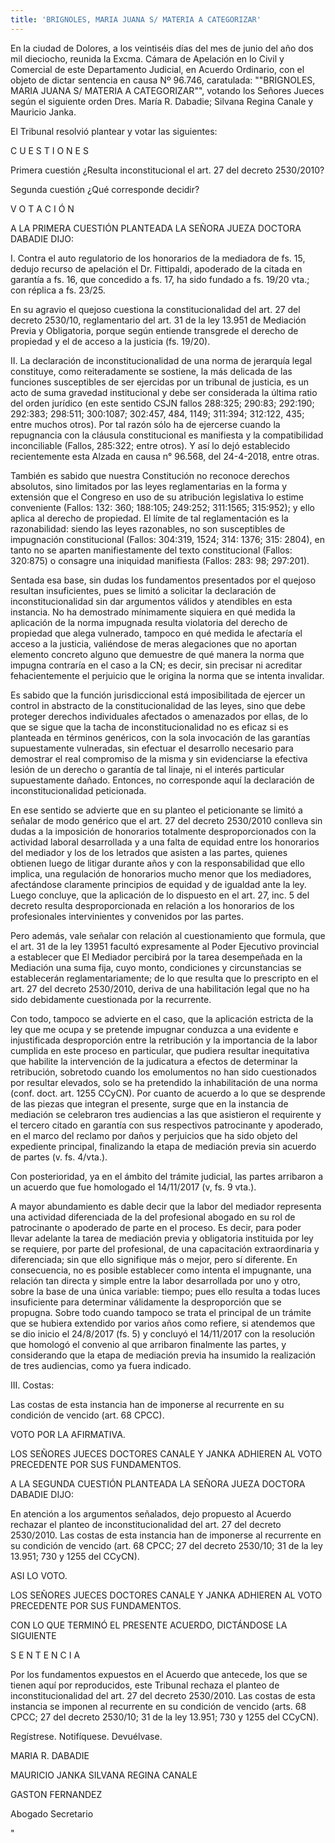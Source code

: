 ```yaml
---
title: 'BRIGNOLES, MARIA JUANA S/ MATERIA A CATEGORIZAR'
---
```

En la ciudad de Dolores, a los veintiséis días del mes de junio del año dos mil dieciocho, reunida la Excma. Cámara de Apelación en lo Civil y Comercial de este Departamento Judicial, en Acuerdo Ordinario, con el objeto de dictar sentencia en causa Nº 96.746, caratulada: ""BRIGNOLES, MARIA JUANA S/ MATERIA A CATEGORIZAR"", votando los Señores Jueces según el siguiente orden Dres. María R. Dabadie; Silvana Regina Canale y Mauricio Janka.

El Tribunal resolvió plantear y votar las siguientes:

C U E S T I O N E S

Primera cuestión ¿Resulta inconstitucional el art. 27 del decreto 2530/2010?

Segunda cuestión ¿Qué corresponde decidir?

V O T A C I Ó N

A LA PRIMERA CUESTIÓN PLANTEADA LA SEÑORA JUEZA DOCTORA DABADIE DIJO:

I. Contra el auto regulatorio de los honorarios de la mediadora de fs. 15, dedujo recurso de apelación el Dr. Fittipaldi, apoderado de la citada en garantía a fs. 16, que concedido a fs. 17, ha sido fundado a fs. 19/20 vta.; con réplica a fs. 23/25.

En su agravio el quejoso cuestiona la constitucionalidad del art. 27 del decreto 2530/10, reglamentario del art. 31 de la ley 13.951 de Mediación Previa y Obligatoria, porque según entiende transgrede el derecho de propiedad y el de acceso a la justicia (fs. 19/20).

II. La declaración de inconstitucionalidad de una norma de jerarquía legal constituye, como reiteradamente se sostiene, la más delicada de las funciones susceptibles de ser ejercidas por un tribunal de justicia, es un acto de suma gravedad institucional y debe ser considerada la última ratio del orden jurídico (en este sentido CSJN fallos 288:325; 290:83; 292:190; 292:383; 298:511; 300:1087; 302:457, 484, 1149; 311:394; 312:122, 435; entre muchos otros). Por tal razón sólo ha de ejercerse cuando la repugnancia con la cláusula constitucional es manifiesta y la compatibilidad inconciliable (Fallos, 285:322; entre otros). Y así lo dejó establecido recientemente esta Alzada en causa n° 96.568, del 24-4-2018, entre otras.

También es sabido que nuestra Constitución no reconoce derechos absolutos, sino limitados por las leyes reglamentarias en la forma y extensión que el Congreso en uso de su atribución legislativa lo estime conveniente (Fallos: 132: 360; 188:105; 249:252; 311:1565; 315:952); y ello aplica al derecho de propiedad. El límite de tal reglamentación es la razonabilidad: siendo las leyes razonables, no son susceptibles de impugnación constitucional (Fallos: 304:319, 1524; 314: 1376; 315: 2804), en tanto no se aparten manifiestamente del texto constitucional (Fallos: 320:875) o consagre una iniquidad manifiesta (Fallos: 283: 98; 297:201).

Sentada esa base, sin dudas los fundamentos presentados por el quejoso resultan insuficientes, pues se limitó a solicitar la declaración de inconstitucionalidad sin dar argumentos válidos y atendibles en esta instancia. No ha demostrado mínimamente siquiera en qué medida la aplicación de la norma impugnada resulta violatoria del derecho de propiedad que alega vulnerado, tampoco en qué medida le afectaría el acceso a la justicia, valiéndose de meras alegaciones que no aportan elemento concreto alguno que demuestre de qué manera la norma que impugna contraría en el caso a la CN; es decir, sin precisar ni acreditar fehacientemente el perjuicio que le origina la norma que se intenta invalidar.

Es sabido que la función jurisdiccional está imposibilitada de ejercer un control in abstracto de la constitucionalidad de las leyes, sino que debe proteger derechos individuales afectados o amenazados por ellas, de lo que se sigue que la tacha de inconstitucionalidad no es eficaz si es planteada en términos genéricos, con la sola invocación de las garantías supuestamente vulneradas, sin efectuar el desarrollo necesario para demostrar el real compromiso de la misma y sin evidenciarse la efectiva lesión de un derecho o garantía de tal linaje, ni el interés particular supuestamente dañado. Entonces, no corresponde aquí la declaración de inconstitucionalidad peticionada.

En ese sentido se advierte que en su planteo el peticionante se limitó a señalar de modo genérico que el art. 27 del decreto 2530/2010 conlleva sin dudas a la imposición de honorarios totalmente desproporcionados con la actividad laboral desarrollada y a una falta de equidad entre los honorarios del mediador y los de los letrados que asisten a las partes, quienes obtienen luego de litigar durante años y con la responsabilidad que ello implica, una regulación de honorarios mucho menor que los mediadores, afectándose claramente principios de equidad y de igualdad ante la ley. Luego concluye, que la aplicación de lo dispuesto en el art. 27, inc. 5 del decreto resulta desproporcionada en relación a los honorarios de los profesionales intervinientes y convenidos por las partes.

Pero además, vale señalar con relación al cuestionamiento que formula, que el art. 31 de la ley 13951 facultó expresamente al Poder Ejecutivo provincial a establecer que El Mediador percibirá por la tarea desempeñada en la Mediación una suma fija, cuyo monto, condiciones y circunstancias se establecerán reglamentariamente; de lo que resulta que lo prescripto en el art. 27 del decreto 2530/2010, deriva de una habilitación legal que no ha sido debidamente cuestionada por la recurrente.

Con todo, tampoco se advierte en el caso, que la aplicación estricta de la ley que me ocupa y se pretende impugnar conduzca a una evidente e injustificada desproporción entre la retribución y la importancia de la labor cumplida en este proceso en particular, que pudiera resultar inequitativa que habilite la intervención de la judicatura a efectos de determinar la retribución, sobretodo cuando los emolumentos no han sido cuestionados por resultar elevados, solo se ha pretendido la inhabilitación de una norma (conf. doct. art. 1255 CCyCN). Por cuanto de acuerdo a lo que se desprende de las piezas que integran el presente, surge que en la instancia de mediación se celebraron tres audiencias a las que asistieron el requirente y el tercero citado en garantía con sus respectivos patrocinante y apoderado, en el marco del reclamo por daños y perjuicios que ha sido objeto del expediente principal, finalizando la etapa de mediación previa sin acuerdo de partes (v. fs. 4/vta.).

Con posterioridad, ya en el ámbito del trámite judicial, las partes arribaron a un acuerdo que fue homologado el 14/11/2017 (v, fs. 9 vta.).

A mayor abundamiento es dable decir que la labor del mediador representa una actividad diferenciada de la del profesional abogado en su rol de patrocinante o apoderado de parte en el proceso. Es decir, para poder llevar adelante la tarea de mediación previa y obligatoria instituida por ley se requiere, por parte del profesional, de una capacitación extraordinaria y diferenciada; sin que ello signifique más o mejor, pero sí diferente. En consecuencia, no es posible establecer como intenta el impugnante, una relación tan directa y simple entre la labor desarrollada por uno y otro, sobre la base de una única variable: tiempo; pues ello resulta a todas luces insuficiente para determinar válidamente la desproporción que se propugna. Sobre todo cuando tampoco se trata el principal de un trámite que se hubiera extendido por varios años como refiere, si atendemos que se dio inicio el 24/8/2017 (fs. 5) y concluyó el 14/11/2017 con la resolución que homologó el convenio al que arribaron finalmente las partes, y considerando que la etapa de mediación previa ha insumido la realización de tres audiencias, como ya fuera indicado.

III. Costas:

Las costas de esta instancia han de imponerse al recurrente en su condición de vencido (art. 68 CPCC).

VOTO POR LA AFIRMATIVA.

LOS SEÑORES JUECES DOCTORES CANALE Y JANKA ADHIEREN AL VOTO PRECEDENTE POR SUS FUNDAMENTOS.

A LA SEGUNDA CUESTIÓN PLANTEADA LA SEÑORA JUEZA DOCTORA DABADIE DIJO:

En atención a los argumentos señalados, dejo propuesto al Acuerdo rechazar el planteo de inconstitucionalidad del art. 27 del decreto 2530/2010. Las costas de esta instancia han de imponerse al recurrente en su condición de vencido (art. 68 CPCC; 27 del decreto 2530/10; 31 de la ley 13.951; 730 y 1255 del CCyCN).

ASI LO VOTO.

LOS SEÑORES JUECES DOCTORES CANALE Y JANKA ADHIEREN AL VOTO PRECEDENTE POR SUS FUNDAMENTOS.

CON LO QUE TERMINÓ EL PRESENTE ACUERDO, DICTÁNDOSE LA SIGUIENTE

S E N T E N C I A

Por los fundamentos expuestos en el Acuerdo que antecede, los que se tienen aquí por reproducidos, este Tribunal rechaza el planteo de inconstitucionalidad del art. 27 del decreto 2530/2010. Las costas de esta instancia se imponen al recurrente en su condición de vencido (arts. 68 CPCC; 27 del decreto 2530/10; 31 de la ley 13.951; 730 y 1255 del CCyCN).

Regístrese. Notifíquese. Devuélvase.  

MARIA R. DABADIE

MAURICIO JANKA SILVANA REGINA CANALE

GASTON FERNANDEZ

Abogado Secretario

"
